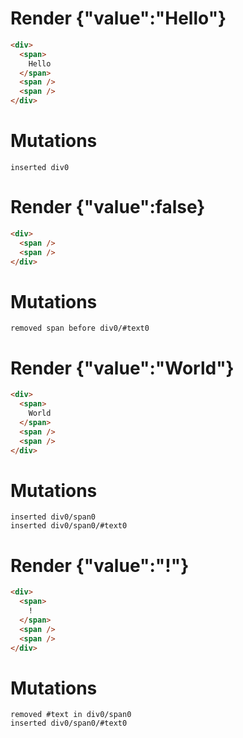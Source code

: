 # Render {"value":"Hello"}
```html
<div>
  <span>
    Hello
  </span>
  <span />
  <span />
</div>
```

# Mutations
```
inserted div0
```


# Render {"value":false}
```html
<div>
  <span />
  <span />
</div>
```

# Mutations
```
removed span before div0/#text0
```


# Render {"value":"World"}
```html
<div>
  <span>
    World
  </span>
  <span />
  <span />
</div>
```

# Mutations
```
inserted div0/span0
inserted div0/span0/#text0
```


# Render {"value":"!"}
```html
<div>
  <span>
    !
  </span>
  <span />
  <span />
</div>
```

# Mutations
```
removed #text in div0/span0
inserted div0/span0/#text0
```